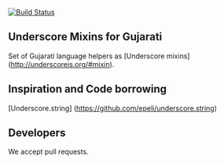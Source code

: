 [![Build Status](https://travis-ci.org/samyakbhuta/underscore.gu.png?branch=master)](https://travis-ci.org/samyakbhuta/underscore.gu)

Underscore Mixins for Gujarati
------------------------------
Set of Gujarati language helpers as [Underscore mixins] (http://underscorejs.org/#mixin).

Inspiration and Code borrowing
-----------------------------
[Underscore.string] (https://github.com/epeli/underscore.string)

Developers
----------
We accept pull requests.

